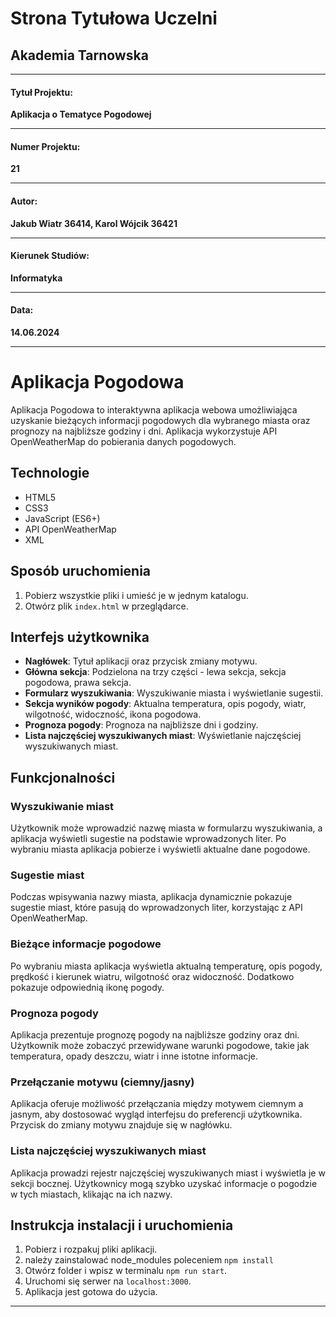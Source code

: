 # Strona Tytułowa Uczelni

## Akademia Tarnowska

---

#### Tytuł Projektu: 
**Aplikacja o Tematyce Pogodowej**

---

#### Numer Projektu: 
**21**

---

#### Autor: 
**Jakub Wiatr 36414, Karol Wójcik 36421**

---

#### Kierunek Studiów: 
**Informatyka**

---

#### Data:
**14.06.2024**

---

# Aplikacja Pogodowa

Aplikacja Pogodowa to interaktywna aplikacja webowa umożliwiająca uzyskanie bieżących informacji pogodowych dla wybranego miasta oraz prognozy na najbliższe godziny i dni. Aplikacja wykorzystuje API OpenWeatherMap do pobierania danych pogodowych.

## Technologie
- HTML5
- CSS3
- JavaScript (ES6+)
- API OpenWeatherMap
- XML

## Sposób uruchomienia
1. Pobierz wszystkie pliki i umieść je w jednym katalogu.
2. Otwórz plik `index.html` w przeglądarce.

## Interfejs użytkownika
- **Nagłówek**: Tytuł aplikacji oraz przycisk zmiany motywu.
- **Główna sekcja**: Podzielona na trzy części - lewa sekcja, sekcja pogodowa, prawa sekcja.
- **Formularz wyszukiwania**: Wyszukiwanie miasta i wyświetlanie sugestii.
- **Sekcja wyników pogody**: Aktualna temperatura, opis pogody, wiatr, wilgotność, widoczność, ikona pogodowa.
- **Prognoza pogody**: Prognoza na najbliższe dni i godziny.
- **Lista najczęściej wyszukiwanych miast**: Wyświetlanie najczęściej wyszukiwanych miast.

## Funkcjonalności

### Wyszukiwanie miast
Użytkownik może wprowadzić nazwę miasta w formularzu wyszukiwania, a aplikacja wyświetli sugestie na podstawie wprowadzonych liter. Po wybraniu miasta aplikacja pobierze i wyświetli aktualne dane pogodowe.

### Sugestie miast
Podczas wpisywania nazwy miasta, aplikacja dynamicznie pokazuje sugestie miast, które pasują do wprowadzonych liter, korzystając z API OpenWeatherMap.

### Bieżące informacje pogodowe
Po wybraniu miasta aplikacja wyświetla aktualną temperaturę, opis pogody, prędkość i kierunek wiatru, wilgotność oraz widoczność. Dodatkowo pokazuje odpowiednią ikonę pogody.

### Prognoza pogody
Aplikacja prezentuje prognozę pogody na najbliższe godziny oraz dni. Użytkownik może zobaczyć przewidywane warunki pogodowe, takie jak temperatura, opady deszczu, wiatr i inne istotne informacje.

### Przełączanie motywu (ciemny/jasny)
Aplikacja oferuje możliwość przełączania między motywem ciemnym a jasnym, aby dostosować wygląd interfejsu do preferencji użytkownika. Przycisk do zmiany motywu znajduje się w nagłówku.

### Lista najczęściej wyszukiwanych miast
Aplikacja prowadzi rejestr najczęściej wyszukiwanych miast i wyświetla je w sekcji bocznej. Użytkownicy mogą szybko uzyskać informacje o pogodzie w tych miastach, klikając na ich nazwy.

## Instrukcja instalacji i uruchomienia
1. Pobierz i rozpakuj pliki aplikacji.
2. należy zainstalować node_modules poleceniem `npm install`
3. Otwórz folder i wpisz w terminalu `npm run start`.
4. Uruchomi się serwer na `localhost:3000`.
5. Aplikacja jest gotowa do użycia.

---